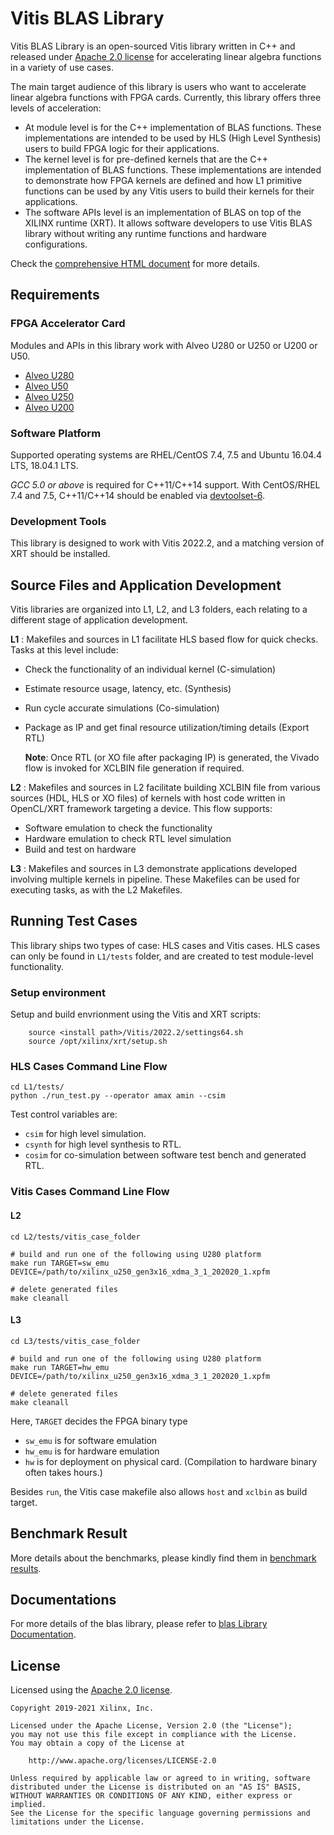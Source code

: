 # Vitis BLAS Library

Vitis BLAS Library is an open-sourced Vitis library written in C++ and released under
[Apache 2.0 license](https://www.apache.org/licenses/LICENSE-2.0)
for accelerating linear algebra functions in a variety of use cases.

The main target audience of this library is users who want to accelerate
linear algebra functions with FPGA cards.
Currently, this library offers three levels of acceleration:

* At module level is for the C++ implementation of BLAS functions. These implementations are intended to be used by HLS (High Level Synthesis) users to build FPGA logic for their applications. 
* The kernel level is for pre-defined kernels that are the C++ implementation of BLAS functions. These implementations are intended to demonstrate how FPGA kernels are defined and how L1 primitive functions can be used by any Vitis users to build their kernels for their applications. 
* The software APIs level is an implementation of BLAS on top of the XILINX runtime (XRT). It allows software developers to use Vitis BLAS library without writing any runtime functions and hardware configurations.

Check the [comprehensive HTML document](https://docs.xilinx.com/r/2022.2-English/Vitis_Libraries/blas/index.html) for more details.


## Requirements

### FPGA Accelerator Card

Modules and APIs in this library work with Alveo U280 or U250 or U200 or U50.

* [Alveo U280](https://www.xilinx.com/products/boards-and-kits/alveo/u280.html)
* [Alveo U50](https://www.xilinx.com/products/boards-and-kits/alveo/u50.html)
* [Alveo U250](https://www.xilinx.com/products/boards-and-kits/alveo/u250.html)
* [Alveo U200](https://www.xilinx.com/products/boards-and-kits/alveo/u200.html)

### Software Platform

Supported operating systems are RHEL/CentOS 7.4, 7.5 and Ubuntu 16.04.4 LTS, 18.04.1 LTS.

_GCC 5.0 or above_ is required for C++11/C++14 support.
With CentOS/RHEL 7.4 and 7.5, C++11/C++14 should be enabled via
[devtoolset-6](https://www.softwarecollections.org/en/scls/rhscl/devtoolset-6/).

### Development Tools

This library is designed to work with Vitis 2022.2,
and a matching version of XRT should be installed.

## Source Files and Application Development
Vitis libraries are organized into L1, L2, and L3 folders, each relating to a different stage of application development.

**L1** :
      Makefiles and sources in L1 facilitate HLS based flow for quick checks. Tasks at this level include:

* Check the functionality of an individual kernel (C-simulation)
* Estimate resource usage, latency, etc. (Synthesis)
* Run cycle accurate simulations (Co-simulation)
* Package as IP and get final resource utilization/timing details (Export RTL)
       
	**Note**:  Once RTL (or XO file after packaging IP) is generated, the Vivado flow is invoked for XCLBIN file generation if required.

**L2** :
       Makefiles and sources in L2 facilitate building XCLBIN file from various sources (HDL, HLS or XO files) of kernels with host code written in OpenCL/XRT framework targeting a device. This flow supports:

* Software emulation to check the functionality
* Hardware emulation to check RTL level simulation
* Build and test on hardware

**L3** :
       Makefiles and sources in L3 demonstrate applications developed involving multiple kernels in pipeline. These Makefiles can be used for executing tasks, as with the L2 Makefiles.

## Running Test Cases

This library ships two types of case: HLS cases and Vitis cases.
HLS cases can only be found in `L1/tests` folder, and are created to test module-level functionality.

### Setup environment

Setup and build envrionment using the Vitis and XRT scripts:

```
    source <install path>/Vitis/2022.2/settings64.sh
    source /opt/xilinx/xrt/setup.sh
```

### HLS Cases Command Line Flow

```console
cd L1/tests/
python ./run_test.py --operator amax amin --csim
```

Test control variables are:

- `csim` for high level simulation.
- `csynth` for high level synthesis to RTL.
- `cosim` for co-simulation between software test bench and generated RTL.

### Vitis Cases Command Line Flow

#### L2

```console
cd L2/tests/vitis_case_folder

# build and run one of the following using U280 platform
make run TARGET=sw_emu DEVICE=/path/to/xilinx_u250_gen3x16_xdma_3_1_202020_1.xpfm

# delete generated files
make cleanall
```

#### L3

```console
cd L3/tests/vitis_case_folder

# build and run one of the following using U280 platform
make run TARGET=hw_emu DEVICE=/path/to/xilinx_u250_gen3x16_xdma_3_1_202020_1.xpfm

# delete generated files
make cleanall
```

Here, `TARGET` decides the FPGA binary type

- `sw_emu` is for software emulation
- `hw_emu` is for hardware emulation
- `hw` is for deployment on physical card. (Compilation to hardware binary often takes hours.)

Besides ``run``, the Vitis case makefile also allows ``host`` and ``xclbin`` as build target.

## Benchmark Result

More details about the benchmarks, please kindly find them in [benchmark results](https://docs.xilinx.com/r/2022.2-English/Vitis_Libraries/blas/benchmark.html).

## Documentations
For more details of the blas library, please refer to [blas Library Documentation](https://docs.xilinx.com/r/2022.2-English/Vitis_Libraries/blas/index.html).


## License

Licensed using the [Apache 2.0 license](https://www.apache.org/licenses/LICENSE-2.0).

    Copyright 2019-2021 Xilinx, Inc.
    
    Licensed under the Apache License, Version 2.0 (the "License");
    you may not use this file except in compliance with the License.
    You may obtain a copy of the License at
    
        http://www.apache.org/licenses/LICENSE-2.0
    
    Unless required by applicable law or agreed to in writing, software
    distributed under the License is distributed on an "AS IS" BASIS,
    WITHOUT WARRANTIES OR CONDITIONS OF ANY KIND, either express or implied.
    See the License for the specific language governing permissions and
    limitations under the License.
